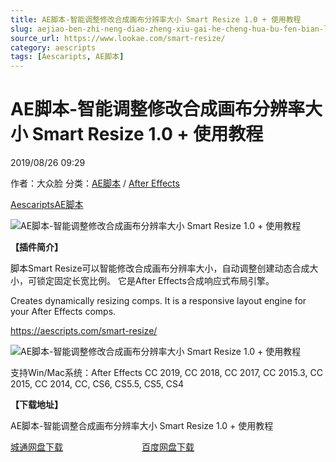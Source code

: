 ```yaml
---
title: AE脚本-智能调整修改合成画布分辨率大小 Smart Resize 1.0 + 使用教程
slug: aejiao-ben-zhi-neng-diao-zheng-xiu-gai-he-cheng-hua-bu-fen-bian-lu-da-xiao-smart-resize-1-0-shi-yong-jiao-cheng
source_url: https://www.lookae.com/smart-resize/
category: aescripts
tags: [Aescaripts, AE脚本]
---
```

# AE脚本-智能调整修改合成画布分辨率大小 Smart Resize 1.0 + 使用教程

2019/08/26 09:29

作者：大众脸
分类：[AE脚本](https://www.lookae.com/after-effects/aescripts/) / [After Effects](https://www.lookae.com/after-effects/)

[Aescaripts](https://www.lookae.com/tag/aescaripts/)[AE脚本](https://www.lookae.com/tag/ae%e8%84%9a%e6%9c%ac/)

![AE脚本-智能调整修改合成画布分辨率大小 Smart Resize 1.0 + 使用教程](https://www.lookae.com/wp-content/uploads/2019/08/Smart-Resize.jpg "AE脚本-智能调整修改合成画布分辨率大小 Smart Resize 1.0 + 使用教程-LookAE.com")

**【插件简介】**

脚本Smart Resize可以智能修改合成画布分辨率大小，自动调整创建动态合成大小，可锁定固定长宽比例。 它是After Effects合成响应式布局引擎。

Creates dynamically resizing comps. It is a responsive layout engine for your After Effects comps.

https://aescripts.com/smart-resize/

![AE脚本-智能调整修改合成画布分辨率大小 Smart Resize 1.0 + 使用教程](https://img.alicdn.com/imgextra/i3/705956171/O1CN01g2L3111vSMfxmgRpT_!!705956171.gif "AE脚本-智能调整修改合成画布分辨率大小 Smart Resize 1.0 + 使用教程-LookAE.com")

支持Win/Mac系统：After Effects CC 2019, CC 2018, CC 2017, CC 2015.3, CC 2015, CC 2014, CC, CS6, CS5.5, CS5, CS4

**【下载地址】**

AE脚本-智能调整合成画布分辨率大小 Smart Resize 1.0 + 使用教程

[城通网盘下载](https://lookae.ctfile.com/fs/680462-394932514)                                [百度网盘下载](https://pan.baidu.com/s/1epqKZu8rjVvz-2Uh8AWS3Q)
